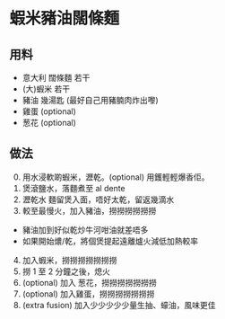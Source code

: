 # 蝦米豬油闊條麵

## 用料

- 意大利 闊條麵 若干
- (大)蝦米 若干
- 豬油 幾湯匙 (最好自己用豬腩肉炸出嚟)
- 雞蛋 (optional)
- 葱花 (optional)

## 做法

0. 用水浸軟啲蝦米，瀝乾。(optional) 用鑊輕輕爆香佢。
1. 煲滾鹽水，落麵煮至 al dente
2. 瀝乾水 麵留煲入面，唔好太乾，留返幾滴水
3. 較至最慢火，加入豬油，撈撈撈撈撈撈
  - 豬油加到好似乾炒牛河咁油就差唔多
  - 如果開始燶/乾，將個煲提起遠離爐火減低加熱較率
4. 加入蝦米，撈撈撈撈撈撈撈
5. 撈 1 至 2 分鐘之後，熄火
6. (optional) 加入 葱花，撈撈撈撈撈撈撈
7. (optional) 加入雞蛋，撈撈撈撈撈撈撈
8. (extra fusion) 加入少少少少少量生抽、蠔油，風味更佳
